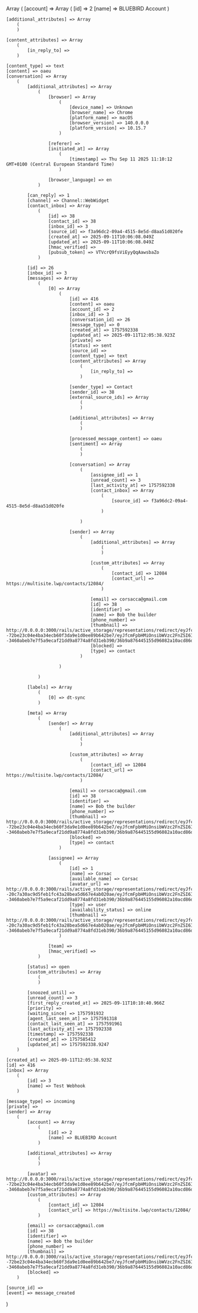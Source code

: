 Array
(
    [account] => Array
        (
            [id] => 2
            [name] => BLUEBIRD Account
        )

    [additional_attributes] => Array
        (
        )

    [content_attributes] => Array
        (
            [in_reply_to] => 
        )

    [content_type] => text
    [content] => oaeu
    [conversation] => Array
        (
            [additional_attributes] => Array
                (
                    [browser] => Array
                        (
                            [device_name] => Unknown
                            [browser_name] => Chrome
                            [platform_name] => macOS
                            [browser_version] => 140.0.0.0
                            [platform_version] => 10.15.7
                        )

                    [referer] => 
                    [initiated_at] => Array
                        (
                            [timestamp] => Thu Sep 11 2025 11:10:12 GMT+0100 (Central European Standard Time)
                        )

                    [browser_language] => en
                )

            [can_reply] => 1
            [channel] => Channel::WebWidget
            [contact_inbox] => Array
                (
                    [id] => 38
                    [contact_id] => 38
                    [inbox_id] => 3
                    [source_id] => f3a96dc2-09a4-4515-8e5d-d8aa51d020fe
                    [created_at] => 2025-09-11T10:06:08.049Z
                    [updated_at] => 2025-09-11T10:06:08.049Z
                    [hmac_verified] => 
                    [pubsub_token] => VTVcrQ9fsViEyyQqAawsbaZo
                )

            [id] => 26
            [inbox_id] => 3
            [messages] => Array
                (
                    [0] => Array
                        (
                            [id] => 416
                            [content] => oaeu
                            [account_id] => 2
                            [inbox_id] => 3
                            [conversation_id] => 26
                            [message_type] => 0
                            [created_at] => 1757592338
                            [updated_at] => 2025-09-11T12:05:38.923Z
                            [private] => 
                            [status] => sent
                            [source_id] => 
                            [content_type] => text
                            [content_attributes] => Array
                                (
                                    [in_reply_to] => 
                                )

                            [sender_type] => Contact
                            [sender_id] => 38
                            [external_source_ids] => Array
                                (
                                )

                            [additional_attributes] => Array
                                (
                                )

                            [processed_message_content] => oaeu
                            [sentiment] => Array
                                (
                                )

                            [conversation] => Array
                                (
                                    [assignee_id] => 1
                                    [unread_count] => 3
                                    [last_activity_at] => 1757592338
                                    [contact_inbox] => Array
                                        (
                                            [source_id] => f3a96dc2-09a4-4515-8e5d-d8aa51d020fe
                                        )

                                )

                            [sender] => Array
                                (
                                    [additional_attributes] => Array
                                        (
                                        )

                                    [custom_attributes] => Array
                                        (
                                            [contact_id] => 12084
                                            [contact_url] => https://multisite.lwp/contacts/12084/
                                        )

                                    [email] => corsacca@gmail.com
                                    [id] => 38
                                    [identifier] => 
                                    [name] => Bob the builder
                                    [phone_number] => 
                                    [thumbnail] => http://0.0.0.0:3000/rails/active_storage/representations/redirect/eyJfcmFpbHMiOnsibWVzc2FnZSI6IkJBaHBDQT09IiwiZXhwIjpudWxsLCJwdXIiOiJibG9iX2lkIn19--72be23c04e4ba34ecb60f3da9e1d0ee89b642be7/eyJfcmFpbHMiOnsibWVzc2FnZSI6IkJBaDdCem9MWm05eWJXRjBTU0lJY0c1bkJqb0dSVlE2RTNKbGMybDZaVjkwYjE5bWFXeHNXd2RwQWZvdyIsImV4cCI6bnVsbCwicHVyIjoidmFyaWF0aW9uIn19--3460abeb7e7f5a9ecaf21dd9a8774a8fd31eb390/36b9a876445155d96082a10acd86dc7b.png
                                    [blocked] => 
                                    [type] => contact
                                )

                        )

                )

            [labels] => Array
                (
                    [0] => dt-sync
                )

            [meta] => Array
                (
                    [sender] => Array
                        (
                            [additional_attributes] => Array
                                (
                                )

                            [custom_attributes] => Array
                                (
                                    [contact_id] => 12084
                                    [contact_url] => https://multisite.lwp/contacts/12084/
                                )

                            [email] => corsacca@gmail.com
                            [id] => 38
                            [identifier] => 
                            [name] => Bob the builder
                            [phone_number] => 
                            [thumbnail] => http://0.0.0.0:3000/rails/active_storage/representations/redirect/eyJfcmFpbHMiOnsibWVzc2FnZSI6IkJBaHBDQT09IiwiZXhwIjpudWxsLCJwdXIiOiJibG9iX2lkIn19--72be23c04e4ba34ecb60f3da9e1d0ee89b642be7/eyJfcmFpbHMiOnsibWVzc2FnZSI6IkJBaDdCem9MWm05eWJXRjBTU0lJY0c1bkJqb0dSVlE2RTNKbGMybDZaVjkwYjE5bWFXeHNXd2RwQWZvdyIsImV4cCI6bnVsbCwicHVyIjoidmFyaWF0aW9uIn19--3460abeb7e7f5a9ecaf21dd9a8774a8fd31eb390/36b9a876445155d96082a10acd86dc7b.png
                            [blocked] => 
                            [type] => contact
                        )

                    [assignee] => Array
                        (
                            [id] => 1
                            [name] => Corsac
                            [available_name] => Corsac
                            [avatar_url] => http://0.0.0.0:3000/rails/active_storage/representations/redirect/eyJfcmFpbHMiOnsibWVzc2FnZSI6IkJBaHBCZz09IiwiZXhwIjpudWxsLCJwdXIiOiJibG9iX2lkIn19--20c7a30ac9d5feb1fc43a28bea5d667e4ab020ae/eyJfcmFpbHMiOnsibWVzc2FnZSI6IkJBaDdCem9MWm05eWJXRjBTU0lJY0c1bkJqb0dSVlE2RTNKbGMybDZaVjkwYjE5bWFXeHNXd2RwQWZvdyIsImV4cCI6bnVsbCwicHVyIjoidmFyaWF0aW9uIn19--3460abeb7e7f5a9ecaf21dd9a8774a8fd31eb390/36b9a876445155d96082a10acd86dc7b.png
                            [type] => user
                            [availability_status] => online
                            [thumbnail] => http://0.0.0.0:3000/rails/active_storage/representations/redirect/eyJfcmFpbHMiOnsibWVzc2FnZSI6IkJBaHBCZz09IiwiZXhwIjpudWxsLCJwdXIiOiJibG9iX2lkIn19--20c7a30ac9d5feb1fc43a28bea5d667e4ab020ae/eyJfcmFpbHMiOnsibWVzc2FnZSI6IkJBaDdCem9MWm05eWJXRjBTU0lJY0c1bkJqb0dSVlE2RTNKbGMybDZaVjkwYjE5bWFXeHNXd2RwQWZvdyIsImV4cCI6bnVsbCwicHVyIjoidmFyaWF0aW9uIn19--3460abeb7e7f5a9ecaf21dd9a8774a8fd31eb390/36b9a876445155d96082a10acd86dc7b.png
                        )

                    [team] => 
                    [hmac_verified] => 
                )

            [status] => open
            [custom_attributes] => Array
                (
                )

            [snoozed_until] => 
            [unread_count] => 3
            [first_reply_created_at] => 2025-09-11T10:10:40.966Z
            [priority] => 
            [waiting_since] => 1757591932
            [agent_last_seen_at] => 1757591318
            [contact_last_seen_at] => 1757591961
            [last_activity_at] => 1757592338
            [timestamp] => 1757592338
            [created_at] => 1757585412
            [updated_at] => 1757592338.9247
        )

    [created_at] => 2025-09-11T12:05:38.923Z
    [id] => 416
    [inbox] => Array
        (
            [id] => 3
            [name] => Test Webhook
        )

    [message_type] => incoming
    [private] => 
    [sender] => Array
        (
            [account] => Array
                (
                    [id] => 2
                    [name] => BLUEBIRD Account
                )

            [additional_attributes] => Array
                (
                )

            [avatar] => http://0.0.0.0:3000/rails/active_storage/representations/redirect/eyJfcmFpbHMiOnsibWVzc2FnZSI6IkJBaHBDQT09IiwiZXhwIjpudWxsLCJwdXIiOiJibG9iX2lkIn19--72be23c04e4ba34ecb60f3da9e1d0ee89b642be7/eyJfcmFpbHMiOnsibWVzc2FnZSI6IkJBaDdCem9MWm05eWJXRjBTU0lJY0c1bkJqb0dSVlE2RTNKbGMybDZaVjkwYjE5bWFXeHNXd2RwQWZvdyIsImV4cCI6bnVsbCwicHVyIjoidmFyaWF0aW9uIn19--3460abeb7e7f5a9ecaf21dd9a8774a8fd31eb390/36b9a876445155d96082a10acd86dc7b.png
            [custom_attributes] => Array
                (
                    [contact_id] => 12084
                    [contact_url] => https://multisite.lwp/contacts/12084/
                )

            [email] => corsacca@gmail.com
            [id] => 38
            [identifier] => 
            [name] => Bob the builder
            [phone_number] => 
            [thumbnail] => http://0.0.0.0:3000/rails/active_storage/representations/redirect/eyJfcmFpbHMiOnsibWVzc2FnZSI6IkJBaHBDQT09IiwiZXhwIjpudWxsLCJwdXIiOiJibG9iX2lkIn19--72be23c04e4ba34ecb60f3da9e1d0ee89b642be7/eyJfcmFpbHMiOnsibWVzc2FnZSI6IkJBaDdCem9MWm05eWJXRjBTU0lJY0c1bkJqb0dSVlE2RTNKbGMybDZaVjkwYjE5bWFXeHNXd2RwQWZvdyIsImV4cCI6bnVsbCwicHVyIjoidmFyaWF0aW9uIn19--3460abeb7e7f5a9ecaf21dd9a8774a8fd31eb390/36b9a876445155d96082a10acd86dc7b.png
            [blocked] => 
        )

    [source_id] => 
    [event] => message_created
)
